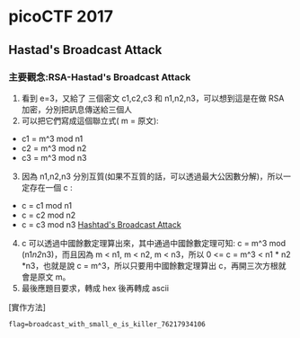 # picoCTF 2017
## Hastad's Broadcast Attack
### 主要觀念:RSA-Hastad's Broadcast Attack
1. 看到 e=3，又給了 三個密文 c1,c2,c3 和 n1,n2,n3，可以想到這是在做 RSA 加密，分別把訊息傳送給三個人
2. 可以把它們寫成這個聯立式( m = 原文):
* c1 = m^3 mod n1
* c2 = m^3 mod n2
* c3 = m^3 mod n3
3. 因為 n1,n2,n3 分別互質(如果不互質的話，可以透過最大公因數分解)，所以一定存在一個 c :
* c = c1 mod n1
* c = c2 mod n2
* c = c3 mod n3
[Hashtad's Broadcast Attack](https://www.coursera.org/lecture/number-theory-cryptography/hastads-broadcast-attack-fyPIB)
4. c 可以透過中國餘數定理算出來，其中通過中國餘數定理可知: c = m^3 mod (n1*n2*n3)，而且因為 m < n1, m < n2, m < n3，所以 0 <= c = m^3 < n1 * n2 *n3，也就是說 c = m^3，所以只要用中國餘數定理算出 c，再開三次方根就會是原文 m。
5. 最後應題目要求，轉成 hex 後再轉成 ascii

[實作方法]

```
flag=broadcast_with_small_e_is_killer_76217934106
```